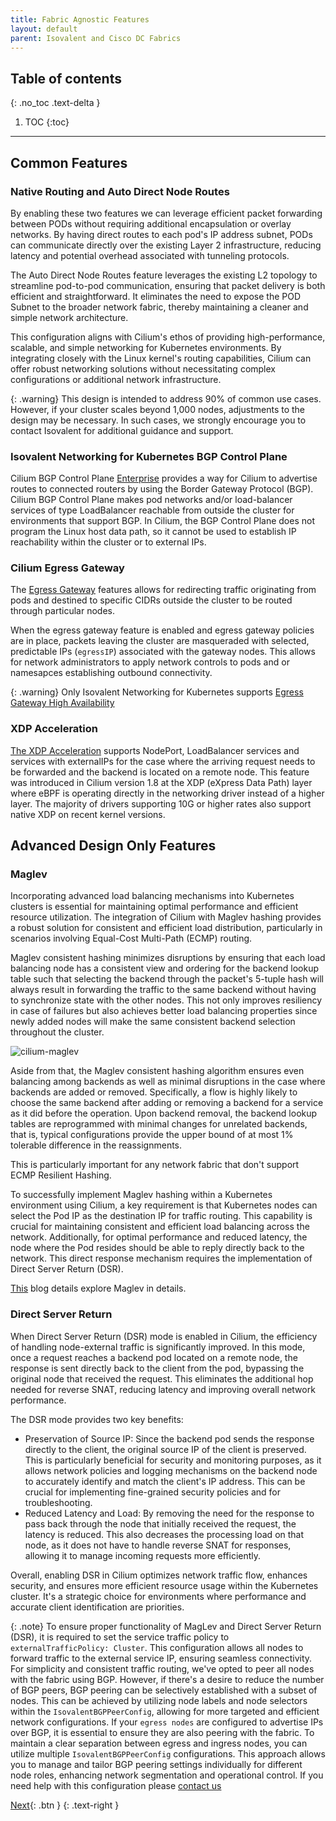 ```yaml
---
title: Fabric Agnostic Features
layout: default
parent: Isovalent and Cisco DC Fabrics
---
```

## Table of contents
{: .no_toc .text-delta }
1. TOC
{:toc}
---

## Common Features

### Native Routing and Auto Direct Node Routes

By enabling these two features we can leverage efficient packet forwarding between PODs without requiring additional encapsulation or overlay networks. By having direct routes to each pod's IP address subnet, PODs can communicate directly over the existing Layer 2 infrastructure, reducing latency and potential overhead associated with tunneling protocols.

The Auto Direct Node Routes feature leverages the existing L2 topology to streamline pod-to-pod communication, ensuring that packet delivery is both efficient and straightforward. It eliminates the need to expose the POD Subnet to the broader network fabric, thereby maintaining a cleaner and simple network architecture.

This configuration aligns with Cilium's ethos of providing high-performance, scalable, and simple networking for Kubernetes environments. By integrating closely with the Linux kernel's routing capabilities, Cilium can offer robust networking solutions without necessitating complex configurations or additional network infrastructure.

{: .warning}
This design is intended to address 90% of common use cases. However, if your cluster scales beyond 1,000 nodes, adjustments to the design may be necessary. In such cases, we strongly encourage you to contact Isovalent for additional guidance and support.

### Isovalent Networking for Kubernetes BGP Control Plane

Cilium BGP Control Plane [Enterprise](https://docs.isovalent.com/configuration-guide/networking/bgpv2/index.html) provides a way for Cilium to advertise routes to connected routers by using the Border Gateway Protocol (BGP). Cilium BGP Control Plane makes pod networks and/or load-balancer services of type LoadBalancer reachable from outside the cluster for environments that support BGP. In Cilium, the BGP Control Plane does not program the Linux host data path, so it cannot be used to establish IP reachability within the cluster or to external IPs.

### Cilium Egress Gateway

The [Egress Gateway](https://docs.cilium.io/en/stable/network/egress-gateway/egress-gateway) features allows for redirecting traffic originating from pods and destined to specific CIDRs outside the cluster to be routed through particular nodes.

When the egress gateway feature is enabled and egress gateway policies are in place, packets leaving the cluster are masqueraded with selected, predictable IPs (`egressIP`) associated with the gateway nodes. This allows for network administrators to apply network controls to pods and or namesapces establishing outbound connectivity.

{: .warning}
Only Isovalent Networking for Kubernetes supports [Egress Gateway High Availability](https://docs.isovalent.com/configuration-guide/networking/egress-gateway/index.html)

### XDP Acceleration

[The XDP Acceleration](https://docs.cilium.io/en/stable/network/kubernetes/kubeproxy-free/#loadbalancer-nodeport-xdp-acceleration) supports NodePort, LoadBalancer services and services with externalIPs for the case where the arriving request needs to be forwarded and the backend is located on a remote node. This feature was introduced in Cilium version 1.8 at the XDP (eXpress Data Path) layer where eBPF is operating directly in the networking driver instead of a higher layer.
The majority of drivers supporting 10G or higher rates also support native XDP on recent kernel versions.

## Advanced Design Only Features

### Maglev

Incorporating advanced load balancing mechanisms into Kubernetes clusters is essential for maintaining optimal performance and efficient resource utilization. The integration of Cilium with Maglev hashing provides a robust solution for consistent and efficient load distribution, particularly in scenarios involving Equal-Cost Multi-Path (ECMP) routing.

Maglev consistent hashing minimizes disruptions by ensuring that each load balancing node has a consistent view and ordering for the backend lookup table such that selecting the backend through the packet's 5-tuple hash will always result in forwarding the traffic to the same backend without having to synchronize state with the other nodes. This not only improves resiliency in case of failures but also achieves better load balancing properties since newly added nodes will make the same consistent backend selection throughout the cluster.

![cilium-maglev](../images/cilium-maglev.gif)

Aside from that, the Maglev consistent hashing algorithm ensures even balancing among backends as well as minimal disruptions in the case where backends are added or removed. Specifically, a flow is highly likely to choose the same backend after adding or removing a backend for a service as it did before the operation. Upon backend removal, the backend lookup tables are reprogrammed with minimal changes for unrelated backends, that is, typical configurations provide the upper bound of at most 1% tolerable difference in the reassignments.

This is particularly important for any network fabric that don't support ECMP Resilient Hashing.

To successfully implement Maglev hashing within a Kubernetes environment using Cilium, a key requirement is that Kubernetes nodes can select the Pod IP as the destination IP for traffic routing. This capability is crucial for maintaining consistent and efficient load balancing across the network. Additionally, for optimal performance and reduced latency, the node where the Pod resides should be able to reply directly back to the network. This direct response mechanism requires the implementation of Direct Server Return (DSR).

[This](https://cilium.io/blog/2020/11/10/cilium-19/) blog details explore Maglev in details.

### Direct Server Return

When Direct Server Return (DSR) mode is enabled in Cilium, the efficiency of handling node-external traffic is significantly improved. In this mode, once a request reaches a backend pod located on a remote node, the response is sent directly back to the client from the pod, bypassing the original node that received the request. This eliminates the additional hop needed for reverse SNAT, reducing latency and improving overall network performance.

The DSR mode provides two key benefits:

* Preservation of Source IP: Since the backend pod sends the response directly to the client, the original source IP of the client is preserved. This is particularly beneficial for security and monitoring purposes, as it allows network policies and logging mechanisms on the backend node to accurately identify and match the client's IP address. This can be crucial for implementing fine-grained security policies and for troubleshooting.
* Reduced Latency and Load: By removing the need for the response to pass back through the node that initially received the request, the latency is reduced. This also decreases the processing load on that node, as it does not have to handle reverse SNAT for responses, allowing it to manage incoming requests more efficiently.

Overall, enabling DSR in Cilium optimizes network traffic flow, enhances security, and ensures more efficient resource usage within the Kubernetes cluster. It's a strategic choice for environments where performance and accurate client identification are priorities.

{: .note}
To ensure proper functionality of MagLev and Direct Server Return (DSR), it is required to set the service traffic policy to `externalTrafficPolicy: Cluster`. This configuration allows all nodes to forward traffic to the external service IP, ensuring seamless connectivity. For simplicity and consistent traffic routing, we've opted to peer all nodes with the fabric using BGP. However, if there's a desire to reduce the number of BGP peers, BGP peering can be selectively established with a subset of nodes. This can be achieved by utilizing node labels and node selectors within the `IsovalentBGPPeerConfig`, allowing for more targeted and efficient network configurations. 
If your `egress nodes` are configured to advertise IPs over BGP, it is essential to ensure they are also peering with the fabric. To maintain a clear separation between egress and ingress nodes, you can utilize multiple `IsovalentBGPPeerConfig` configurations. This approach allows you to manage and tailor BGP peering settings individually for different node roles, enhancing network segmentation and operational control.
If you need help with this configuration please [contact us](../../#how-to-request-design-assistance)


[Next](/cilium-dc-design/docs/aci/aci_designs/){: .btn }
{: .text-right }
